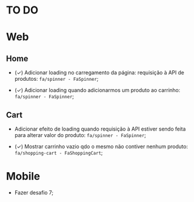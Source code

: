 # TO DO

# Web

## Home

* (&check;) Adicionar loading no carregamento da página: requisição à API de produtos: `fa/spinner - FaSpinner`;

* (&check;) Adicionar loading quando adicionarmos um produto ao carrinho: `fa/spinner - FaSpinner`;

## Cart

* Adicionar efeito de loading quando requisição à API estiver sendo feita para alterar valor do produto: `fa/spinner - FaSpinner`;

* (&check;) Mostrar carrinho vazio qdo o mesmo não contiver nenhum produto: `fa/shopping-cart - FaShoppingCart`;

# Mobile

* Fazer desafio 7;